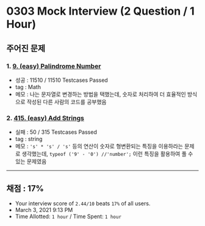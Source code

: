 # 0303 Mock Interview (2 Question / 1 Hour)

## 주어진 문제

### 1. [9. (easy) Palindrome Number](https://leetcode.com/problems/palindrome-number/)

- 성공 : 11510 / 11510 Testcases Passed
- tag : Math
- 메모 : 나는 문자열로 변경하는 방법을 택했는데, 숫자로 처리하여 더 효율적인 방식으로 작성된 다른 사람의 코드를 공부했음

### 2. [415. (easy) Add Strings](https://leetcode.com/problems/add-strings/)

- 실패 : 50 / 315 Testcases Passed
- tag : string
- 메모 : `'s' * 's' / 's'` 등의 연산이 숫자로 형변환되는 특징을 이용하라는 문제로 생각했는데, `typeof ('9' - '0') //'number';` 이런 특징을 활용하여 풀 수 있는 문제였음

---

## 채점 : 17%

- Your interview score of `2.44/10` beats `17%` of all users.
- March 3, 2021 9:13 PM
- Time Allotted: `1 hour` / Time Spent: `1 hour`
